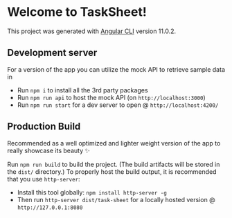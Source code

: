 # Welcome to TaskSheet!

This project was generated with [Angular CLI](https://github.com/angular/angular-cli) version 11.0.2.

## Development server
For a version of the app you can utilize the mock API to retrieve sample data in

- Run `npm i` to install all the 3rd party packages
- Run `npm run api` to host the mock API (on `http://localhost:3000`)
- Run `npm run start` for a dev server to open @ `http://localhost:4200/`

## Production Build
Recommended as a well optimized and lighter weight version of the app to really showcase its beauty ✨

Run `npm run build` to build the project. (The build artifacts will be stored in the `dist/` directory.) To properly host the build output, it is recommended that you use `http-server`:
- Install this tool globally: `npm install http-server -g`
- Then run `http-server dist/task-sheet` for a locally hosted version @ `http://127.0.0.1:8080`

